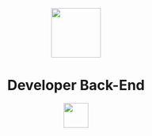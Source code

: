 
<link rel="preconnect" href="https://fonts.googleapis.com">
<link rel="preconnect" href="https://fonts.gstatic.com" crossorigin>
<link href="https://fonts.googleapis.com/css2?family=Fira+Code:wght@300;600&display=swap" rel="stylesheet">
<link rel="stylesheet" type="text/css" href="readme.css" media="screen"/>

<!-- <style>
  body {
    background-color: white;
    color: #333333;
    font-family: 'Fira Code', monospace;
  }
</style> -->

<header align="center">
  <img class="cat" src="https://i.pinimg.com/originals/82/3d/1e/823d1e7e41d0d5ce5a68b3f8e345ee24.gif" width="100">
  <h1>Developer Back-End</h1>
  <img class="cat" src="https://tenor.com/view/bongo-cat-transparent-table-tap-cute-tapping-table-gif-16269826.gif" width="50">

</header>

